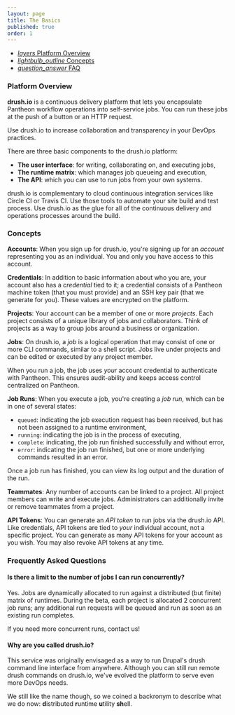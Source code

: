 ```yaml
---
layout: page
title: The Basics
published: true
order: 1
---
```


<div class="col s12 no-padding">
  <ul class="tabs tabs-fixed-width">
    <li class="tab col s4"><a href="#overview"><i class="material-icons">layers</i> Platform Overview</a></li>
    <li class="tab col s4"><a href="#concepts"><i class="material-icons">lightbulb_outline</i> Concepts</a></li>
    <li class="tab col s4"><a href="#faq"><i class="material-icons">question_answer</i> FAQ</a></li>
  </ul>
</div>
<div class="container">
  <div id="overview" class="col s12">
<div markdown="1">

### Platform Overview
__drush.io__ is a continuous delivery platform that lets you encapsulate Pantheon workflow operations into self-service jobs. You can run these jobs at the push of a button or an HTTP request.

Use drush.io to increase collaboration and transparency in your DevOps practices.

There are three basic components to the drush.io platform:
- __The user interface__: for writing, collaborating on, and executing jobs,
- __The runtime matrix__: which manages job queueing and execution,
- __The API__: which you can use to run jobs from your own systems.

drush.io is complementary to cloud continuous integration services like Circle CI or Travis CI. Use those tools to automate your site build and test process. Use drush.io as the glue for all of the continuous delivery and operations processes around the build.

</div>
  </div>
  <div id="concepts" class="col s12">
<div markdown="1">

### Concepts

__Accounts__: When you sign up for drush.io, you're signing up for an _account_ representing you as an individual. You and only you have access to this account.

__Credentials__: In addition to basic information about who you are, your account also has a _credential_ tied to it; a credential consists of a Pantheon machine token (that you must provide) and an SSH key pair (that we generate for you). These values are encrypted on the platform.

__Projects__: Your account can be a member of one or more _projects_. Each project consists of a unique library of jobs and collaborators. Think of projects as a way to group jobs around a business or organization.

__Jobs__: On drush.io, a _job_ is a logical operation that may consist of one or more CLI commands, similar to a shell script. Jobs live under projects and can be edited or executed by any project member.

When you run a job, the job uses _your_ account credential to authenticate with Pantheon. This ensures audit-ability and keeps access control centralized on Pantheon.

__Job Runs__: When you execute a job, you're creating a _job run_, which can be in one of several states:
- `queued`: indicating the job execution request has been received, but has not been assigned to a runtime environment,
- `running`: indicating the job is in the process of executing,
- `complete`: indicating, the job run finished successfully and without error,
- `error`: indicating the job run finished, but one or more underlying commands resulted in an error.

Once a job run has finished, you can view its log output and the duration of the run.

__Teammates__: Any number of accounts can be linked to a project. All project members can write and execute jobs. Administrators can additionally invite or remove teammates from a project.

__API Tokens__: You can generate an _API token_ to run jobs via the drush.io API. Like credentials, API tokens are tied to _your_ individual account, not a specific project. You can generate as many API tokens for your account as you wish. You may also revoke API tokens at any time.

</div>
  </div>
  <div id="faq" class="col s12">
<div markdown="1">

### Frequently Asked Questions

#### __Is there a limit to the number of jobs I can run concurrently?__
Yes. Jobs are dynamically allocated to run against a distributed (but finite) matrix of runtimes. During the beta, each project is allocated 2 concurrent job runs; any additional run requests will be queued and run as soon as an existing run completes.

If you need more concurrent runs, contact us!

#### __Why are you called drush.io?__
This service was originally envisaged as a way to run Drupal's drush command line interface from anywhere. Although you can still run remote drush commands on drush.io, we've evolved the platform to serve even more DevOps needs.

We still like the name though, so we coined a backronym to describe what we do now: <b>d</b>istributed <b>r</b>untime <b>u</b>tility <b>sh</b>ell.

</div>
  </div>
</div>
